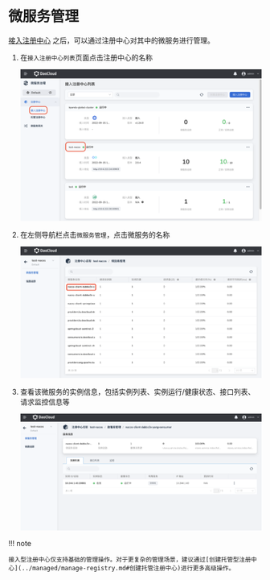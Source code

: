 # 微服务管理

[接入注册中心](./manage-registry.md#接入注册中心) 之后，可以通过注册中心对其中的微服务进行管理。

1. 在`接入注册中心列表`页面点击注册中心的名称

    ![点击注册中心名称](imgs/service01.png)

2. 在左侧导航栏点击`微服务管理`，点击微服务的名称
   
    ![点击注册中心名称](imgs/service02.png)

3. 查看该微服务的实例信息，包括实例列表、实例运行/健康状态、接口列表、请求监控信息等
   
    ![点击注册中心名称](imgs/service03.png)


!!! note

    接入型注册中心仅支持基础的管理操作。对于更复杂的管理场景，建议通过[创建托管型注册中心](../managed/manage-registry.md#创建托管注册中心)进行更多高级操作。